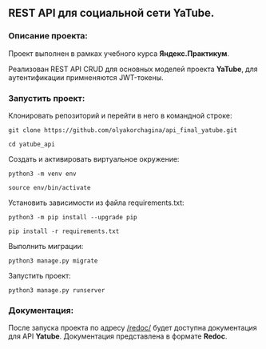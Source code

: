 ## REST API для социальной сети YaTube.


### Описание проекта:

Проект выполнен в рамках учебного курса **Яндекс.Практикум**.

Реализован REST API CRUD для основных моделей проекта **YaTube**, для аутентификации примненяются JWT-токены.


### Запустить проект:

Клонировать репозиторий и перейти в него в командной строке:

```
git clone https://github.com/olyakorchagina/api_final_yatube.git
```

```
cd yatube_api
```

Cоздать и активировать виртуальное окружение:

```
python3 -m venv env
```

```
source env/bin/activate
```

Установить зависимости из файла requirements.txt:

```
python3 -m pip install --upgrade pip
```

```
pip install -r requirements.txt
```

Выполнить миграции:

```
python3 manage.py migrate
```

Запустить проект:

```
python3 manage.py runserver
```


### Документация:

После запуска проекта по адресу [/redoc/](http://127.0.0.1:8000/redoc/) будет доступна документация для API **Yatube**. Документация представлена в формате **Redoc**.
